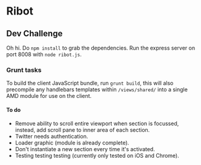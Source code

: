 # Ribot
## Dev Challenge

Oh hi. Do `npm install` to grab the dependencies. Run the express server on port 8008 with `node ribot.js`.

### Grunt tasks

To build the client JavaScript bundle, run `grunt build`, this will also precompile any handlebars templates within `/views/shared/` into a single AMD module for use on the client.

#### To do

* Remove ability to scroll entire viewport when section is focussed, instead, add scroll pane to inner area of each section.
* Twitter needs authentication.
* Loader graphic (module is already complete).
* Don't instantiate a new section every time it's activated.
* Testing testing testing (currently only tested on iOS and Chrome).
